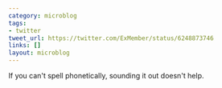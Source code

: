 ```yaml
---
category: microblog
tags:
- twitter
tweet_url: https://twitter.com/ExMember/status/6248873746
links: []
layout: microblog
---
```

If you can't spell phonetically, sounding it out doesn't help.
